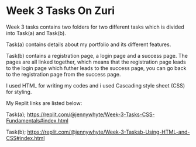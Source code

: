 
# Week 3 Tasks On Zuri

Week 3 tasks contains two folders for two different tasks which is divided into 
Task(a) and Task(b).

Task(a) contains details about my portfolio and its different features.

Task(b) contains a registration page, a login page and a success page. The pages are all linked together, which means that the registration page leads to the login page which futher leads to the success page, you can go back to the registration page from the success page.

I used HTML for writing my codes and i used Cascading style sheet (CSS) for styling.

My Replit links are listed below:

Task(a); https://replit.com/@jennywhyte/Week-3-Tasks-CSS-Fundamentals#index.html

Task(b); https://replit.com/@jennywhyte/Week-3-Tasksb-Using-HTML-and-CSS#index.html





